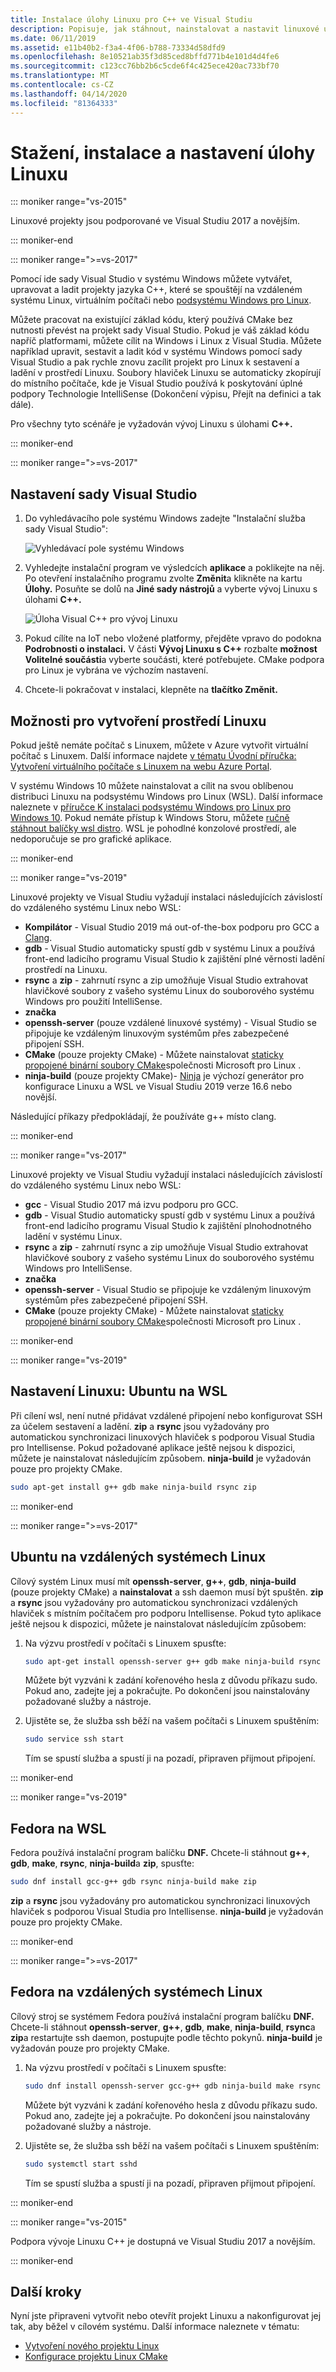 ```yaml
---
title: Instalace úlohy Linuxu pro C++ ve Visual Studiu
description: Popisuje, jak stáhnout, nainstalovat a nastavit linuxové úlohy pro C++ v sadě Visual Studio.
ms.date: 06/11/2019
ms.assetid: e11b40b2-f3a4-4f06-b788-73334d58dfd9
ms.openlocfilehash: 8e10521ab35f3d85ced8bffd771b4e101d4d4fe6
ms.sourcegitcommit: c123cc76bb2b6c5cde6f4c425ece420ac733bf70
ms.translationtype: MT
ms.contentlocale: cs-CZ
ms.lasthandoff: 04/14/2020
ms.locfileid: "81364333"
---
```

# <a name="download-install-and-set-up-the-linux-workload"></a>Stažení, instalace a nastavení úlohy Linuxu

::: moniker range="vs-2015"

Linuxové projekty jsou podporované ve Visual Studiu 2017 a novějším.

::: moniker-end

::: moniker range=">=vs-2017"

Pomocí ide sady Visual Studio v systému Windows můžete vytvářet, upravovat a ladit projekty jazyka C++, které se spouštějí na vzdáleném systému Linux, virtuálním počítači nebo [podsystému Windows pro Linux](/windows/wsl/about).

Můžete pracovat na existující základ kódu, který používá CMake bez nutnosti převést na projekt sady Visual Studio. Pokud je váš základ kódu napříč platformami, můžete cílit na Windows i Linux z Visual Studia. Můžete například upravit, sestavit a ladit kód v systému Windows pomocí sady Visual Studio a pak rychle znovu zacílit projekt pro Linux k sestavení a ladění v prostředí Linuxu. Soubory hlaviček Linuxu se automaticky zkopírují do místního počítače, kde je Visual Studio používá k poskytování úplné podpory Technologie IntelliSense (Dokončení výpisu, Přejít na definici a tak dále).

Pro všechny tyto scénáře je vyžadován vývoj Linuxu s úlohami **C++.**

::: moniker-end

::: moniker range=">=vs-2017"

## <a name="visual-studio-setup"></a>Nastavení sady Visual Studio

1. Do vyhledávacího pole systému Windows zadejte "Instalační služba sady Visual Studio":

   ![Vyhledávací pole systému Windows](media/visual-studio-installer-search.png)

1. Vyhledejte instalační program ve výsledcích **aplikace** a poklikejte na něj. Po otevření instalačního programu zvolte **Změnit**a klikněte na kartu **Úlohy.** Posuňte se dolů na **Jiné sady nástrojů** a vyberte vývoj Linuxu s úlohami **C++.**

   ![Úloha Visual C++ pro vývoj Linuxu](media/linuxworkload.png)

1. Pokud cílíte na IoT nebo vložené platformy, přejděte vpravo do podokna **Podrobnosti o instalaci.** V části **Vývoj Linuxu s C++** rozbalte **možnost Volitelné součásti**a vyberte součásti, které potřebujete. CMake podpora pro Linux je vybrána ve výchozím nastavení.

1. Chcete-li pokračovat v instalaci, klepněte na **tlačítko Změnit.**

## <a name="options-for-creating-a-linux-environment"></a>Možnosti pro vytvoření prostředí Linuxu

Pokud ještě nemáte počítač s Linuxem, můžete v Azure vytvořit virtuální počítač s Linuxem. Další informace najdete [v tématu Úvodní příručka: Vytvoření virtuálního počítače s Linuxem na webu Azure Portal](/azure/virtual-machines/linux/quick-create-portal).

V systému Windows 10 můžete nainstalovat a cílit na svou oblíbenou distribuci Linuxu na podsystému Windows pro Linux (WSL). Další informace naleznete v [příručce K instalaci podsystému Windows pro Linux pro Windows 10](/windows/wsl/install-win10). Pokud nemáte přístup k Windows Storu, můžete [ručně stáhnout balíčky wsl distro](/windows/wsl/install-manual). WSL je pohodlné konzolové prostředí, ale nedoporučuje se pro grafické aplikace.

::: moniker-end

::: moniker range="vs-2019"

Linuxové projekty ve Visual Studiu vyžadují instalaci následujících závislostí do vzdáleného systému Linux nebo WSL:

- **Kompilátor** - Visual Studio 2019 má out-of-the-box podporu pro GCC a [Clang](/cpp/build/clang-support-cmake?view=vs-2019).
- **gdb** - Visual Studio automaticky spustí gdb v systému Linux a používá front-end ladicího programu Visual Studio k zajištění plné věrnosti ladění prostředí na Linuxu.
- **rsync** a **zip** - zahrnutí rsync a zip umožňuje Visual Studio extrahovat hlavičkové soubory z vašeho systému Linux do souborového systému Windows pro použití IntelliSense.
- **značka**
- **openssh-server** (pouze vzdálené linuxové systémy) - Visual Studio se připojuje ke vzdáleným linuxovým systémům přes zabezpečené připojení SSH.
- **CMake** (pouze projekty CMake) - Můžete nainstalovat [staticky propojené binární soubory CMake](https://github.com/microsoft/CMake/releases)společnosti Microsoft pro Linux .
- **ninja-build** (pouze projekty CMake)- [Ninja](https://ninja-build.org/) je výchozí generátor pro konfigurace Linuxu a WSL ve Visual Studiu 2019 verze 16.6 nebo novější.

Následující příkazy předpokládají, že používáte g++ místo clang.

::: moniker-end

::: moniker range="vs-2017"

Linuxové projekty ve Visual Studiu vyžadují instalaci následujících závislostí do vzdáleného systému Linux nebo WSL:

- **gcc** - Visual Studio 2017 má izvu podporu pro GCC.
- **gdb** - Visual Studio automaticky spustí gdb v systému Linux a používá front-end ladicího programu Visual Studio k zajištění plnohodnotného ladění v systému Linux.
- **rsync** a **zip** - zahrnutí rsync a zip umožňuje Visual Studio extrahovat hlavičkové soubory z vašeho systému Linux do souborového systému Windows pro IntelliSense.
- **značka**
- **openssh-server** - Visual Studio se připojuje ke vzdáleným linuxovým systémům přes zabezpečené připojení SSH.
- **CMake** (pouze projekty CMake) - Můžete nainstalovat [staticky propojené binární soubory CMake](https://github.com/microsoft/CMake/releases)společnosti Microsoft pro Linux .

::: moniker-end

::: moniker range="vs-2019"

## <a name="linux-setup-ubuntu-on-wsl"></a>Nastavení Linuxu: Ubuntu na WSL

Při cílení wsl, není nutné přidávat vzdálené připojení nebo konfigurovat SSH za účelem sestavení a ladění. **zip** a **rsync** jsou vyžadovány pro automatickou synchronizaci linuxových hlaviček s podporou Visual Studia pro Intellisense. Pokud požadované aplikace ještě nejsou k dispozici, můžete je nainstalovat následujícím způsobem. **ninja-build** je vyžadován pouze pro projekty CMake.

```bash
sudo apt-get install g++ gdb make ninja-build rsync zip
```

::: moniker-end

::: moniker range=">=vs-2017"

## <a name="ubuntu-on-remote-linux-systems"></a>Ubuntu na vzdálených systémech Linux

Cílový systém Linux musí mít **openssh-server**, **g++**, **gdb**, **ninja-build** (pouze projekty CMake) a **nainstalovat** a ssh daemon musí být spuštěn. **zip** a **rsync** jsou vyžadovány pro automatickou synchronizaci vzdálených hlaviček s místním počítačem pro podporu Intellisense. Pokud tyto aplikace ještě nejsou k dispozici, můžete je nainstalovat následujícím způsobem:

1. Na výzvu prostředí v počítači s Linuxem spusťte:

   ```bash
   sudo apt-get install openssh-server g++ gdb make ninja-build rsync zip
   ```

   Můžete být vyzváni k zadání kořenového hesla z důvodu příkazu sudo.  Pokud ano, zadejte jej a pokračujte. Po dokončení jsou nainstalovány požadované služby a nástroje.

1. Ujistěte se, že služba ssh běží na vašem počítači s Linuxem spuštěním:

   ```bash
   sudo service ssh start
   ```

   Tím se spustí služba a spustí ji na pozadí, připraven přijmout připojení.

::: moniker-end

::: moniker range="vs-2019"

## <a name="fedora-on-wsl"></a>Fedora na WSL

Fedora používá instalační program balíčku **DNF.** Chcete-li stáhnout **g++**, **gdb**, **make**, **rsync**, **ninja-build**a **zip**, spusťte:

   ```bash
   sudo dnf install gcc-g++ gdb rsync ninja-build make zip
   ```

**zip** a **rsync** jsou vyžadovány pro automatickou synchronizaci linuxových hlaviček s podporou Visual Studia pro Intellisense. **ninja-build** je vyžadován pouze pro projekty CMake.

::: moniker-end

::: moniker range=">=vs-2017"

## <a name="fedora-on-remote-linux-systems"></a>Fedora na vzdálených systémech Linux

Cílový stroj se systémem Fedora používá instalační program balíčku **DNF.** Chcete-li stáhnout **openssh-server**, **g++**, **gdb**, **make**, **ninja-build**, **rsync**a **zip**a restartujte ssh daemon, postupujte podle těchto pokynů. **ninja-build** je vyžadován pouze pro projekty CMake.

1. Na výzvu prostředí v počítači s Linuxem spusťte:

   ```bash
   sudo dnf install openssh-server gcc-g++ gdb ninja-build make rsync zip
   ```

   Můžete být vyzváni k zadání kořenového hesla z důvodu příkazu sudo.  Pokud ano, zadejte jej a pokračujte. Po dokončení jsou nainstalovány požadované služby a nástroje.

1. Ujistěte se, že služba ssh běží na vašem počítači s Linuxem spuštěním:

   ```bash
   sudo systemctl start sshd
   ```

   Tím se spustí služba a spustí ji na pozadí, připraven přijmout připojení.

::: moniker-end

::: moniker range="vs-2015"

Podpora vývoje Linuxu C++ je dostupná ve Visual Studiu 2017 a novějším.

::: moniker-end

## <a name="next-steps"></a>Další kroky

Nyní jste připraveni vytvořit nebo otevřít projekt Linuxu a nakonfigurovat jej tak, aby běžel v cílovém systému. Další informace naleznete v tématu:

- [Vytvoření nového projektu Linux](create-a-new-linux-project.md)
- [Konfigurace projektu Linux CMake](cmake-linux-project.md)
